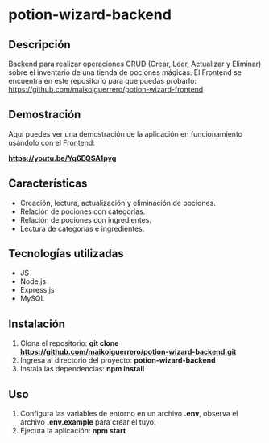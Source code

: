 # potion-wizard-backend

## Descripción
Backend para realizar operaciones CRUD (Crear, Leer, Actualizar y Eliminar) sobre el inventario de una tienda de pociones mágicas. El Frontend se encuentra en este repositorio para que puedas probarlo: https://github.com/maikolguerrero/potion-wizard-frontend

## Demostración
Aquí puedes ver una demostración de la aplicación en funcionamiento usándolo con el Frontend:

**https://youtu.be/Yg6EQSA1pyg**


## Características
- Creación, lectura, actualización y eliminación de pociones.
- Relación de pociones con categorías.
- Relación de pociones con ingredientes.
- Lectura de categorías e ingredientes.

## Tecnologías utilizadas
- JS
- Node.js
- Express.js
- MySQL

## Instalación
1. Clona el repositorio: **git clone https://github.com/maikolguerrero/potion-wizard-backend.git**
2. Ingresa al directorio del proyecto: **potion-wizard-backend**
3. Instala las dependencias: **npm install**

## Uso
1. Configura las variables de entorno en un archivo **.env**, observa el archivo **.env.example** para crear el tuyo.
2. Ejecuta la aplicación: **npm start**
